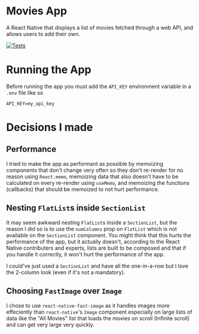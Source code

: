 # Movies App

A React Native that displays a list of movies fetched through a web API, and allows users to add their own.

[![Tests](https://github.com/a7med-mahmoud/movies-app/actions/workflows/test.yml/badge.svg)](https://github.com/a7med-mahmoud/movies-app/actions/workflows/test.yml)

# Running the App

Before running the app you must add the `API_KEY` environment variable in a `.env` file like so

```
API_KEY=my_api_key
```

# Decisions I made

## Performance

I tried to make the app as performant as possible by memoizing components that don't change very often so they don't re-render for no reason using `React.memo`, memoizing data that also doesn't have to be calculated on every re-render using `useMemo`, and memoizing the functions (callbacks) that should be memoized to not hurt performance.

## Nesting `FlatList`s inside `SectionList`

It may seem awkward nesting `FlatList`s inside a `SectionList`, but the reason I did so is to use the `numColumns` prop on `FlatList` which is not available on the `SectionList` component. You might think that this hurts the performance of the app, but it actually doesn't, according to the React Native contributers and experts, lists are built to be composed and that if you handle it correctly, it won't hurt the performance of the app.

I could've just used a `SectionList` and have all the one-in-a-row but I love the 2-column look (even if it's not a mandatory).

## Choosing `FastImage` over `Image`

I chose to use `react-native-fast-image` as it handles images more effeciently than `react-native`'s `Image` component especially on large lists of data like the "All Movies" list that loads the movies on scroll (Infinite scroll) and can get very large very quickly.
